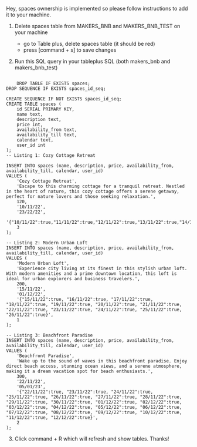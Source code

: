 Hey, spaces ownership is implemented so please follow instructions to add it to your machine.

1. Delete spaces table from MAKERS_BNB and MAKERS_BNB_TEST on your machine
    - go to Table plus, delete spaces table (it should be red)
    - press [command + s] to save changes

2. Run this SQL query in your tableplus SQL (both makers_bnb and makers_bnb_test)

```

    DROP TABLE IF EXISTS spaces;
DROP SEQUENCE IF EXISTS spaces_id_seq;

CREATE SEQUENCE IF NOT EXISTS spaces_id_seq;
CREATE TABLE spaces (
    id SERIAL PRIMARY KEY,
    name text,
    description text,
    price int,
    availability_from text,
    availability_till text,
    calendar text,
    user_id int
);
-- Listing 1: Cozy Cottage Retreat

INSERT INTO spaces (name, description, price, availability_from, availability_till, calendar, user_id)
VALUES (
    'Cozy Cottage Retreat',
    'Escape to this charming cottage for a tranquil retreat. Nestled in the heart of nature, this cozy cottage offers a serene getaway, perfect for nature lovers and those seeking relaxation.',
    120,
    '10/11/22',
    '23/22/22',
    '{"10/11/22":true,"11/11/22":true,"12/11/22":true,"13/11/22":true,"14/11/22":true,"15/11/22":true,"16/11/22":true,"17/11/22":true,"18/11/22":true,"19/11/22":true,"20/11/22":true,"21/11/22":true,"22/11/22":true,"23/11/22":true}',
    3
);

-- Listing 2: Modern Urban Loft
INSERT INTO spaces (name, description, price, availability_from, availability_till, calendar, user_id)
VALUES (
    'Modern Urban Loft',
    'Experience city living at its finest in this stylish urban loft. With modern amenities and a prime downtown location, this loft is ideal for urban explorers and business travelers.',
    200,
    '15/11/22',
    '01/12/22',
    '{"15/11/22":true, "16/11/22":true, "17/11/22":true, "18/11/22":true, "19/11/22":true, "20/11/22":true, "21/11/22":true, "22/11/22":true, "23/11/22":true, "24/11/22":true, "25/11/22":true, "26/11/22":true}',
    1
);

-- Listing 3: Beachfront Paradise
INSERT INTO spaces (name, description, price, availability_from, availability_till, calendar, user_id)
VALUES (
    'Beachfront Paradise',
    'Wake up to the sound of waves in this beachfront paradise. Enjoy direct beach access, stunning ocean views, and a serene atmosphere, making it a dream vacation spot for beach enthusiasts.',
    300,
    '22/11/22',
    '05/01/23',
    '{"22/11/22":true, "23/11/22":true, "24/11/22":true, "25/11/22":true, "26/11/22":true, "27/11/22":true, "28/11/22":true, "29/11/22":true, "30/11/22":true, "01/12/22":true, "02/12/22":true, "03/12/22":true, "04/12/22":true, "05/12/22":true, "06/12/22":true, "07/12/22":true, "08/12/22":true, "09/12/22":true, "10/12/22":true, "11/12/22":true, "12/12/22":true}',
    2
);
```

3. Click command + R which will refresh and show tables. Thanks!
